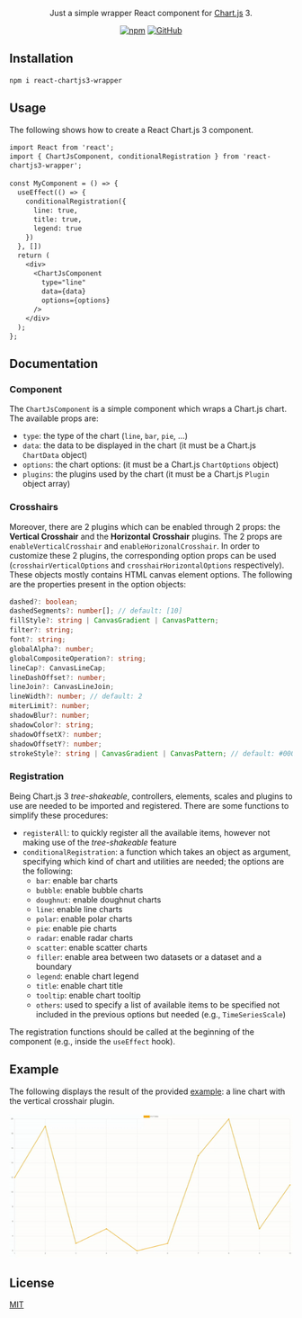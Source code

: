 <p align="center">
  Just a simple wrapper React component for <a href="https://www.chartjs.org/">Chart.js</a> 3.
</p>

<p align="center">
  <a href="https://www.npmjs.com/package/react-chartjs3-wrapper"><img alt="npm" src="https://img.shields.io/npm/v/react-chartjs3-wrapper"></a>
  <a href="https://github.com/roxennnn/react-chartjs3-wrapper/blob/master/LICENSE"><img alt="GitHub" src="https://img.shields.io/github/license/roxennnn/react-chartjs3-wrapper"></a>
</p>

## Installation
```npm
npm i react-chartjs3-wrapper
```

## Usage
The following shows how to create a React Chart.js 3 component.
```tsx
import React from 'react';
import { ChartJsComponent, conditionalRegistration } from 'react-chartjs3-wrapper';

const MyComponent = () => {
  useEffect(() => {
    conditionalRegistration({
      line: true,
      title: true,
      legend: true
    })
  }, [])
  return (
    <div>
      <ChartJsComponent
        type="line"
        data={data}
        options={options}
      />
    </div>
  );
};
```

## Documentation
### Component
The `ChartJsComponent` is a simple component which wraps a Chart.js chart. The available props are:
* `type`: the type of the chart (`line`, `bar`, `pie`, ...)
* `data`: the data to be displayed in the chart (it must be a Chart.js `ChartData` object)
* `options`: the chart options: (it must be a Chart.js `ChartOptions` object)
* `plugins`: the plugins used by the chart (it must be a Chart.js `Plugin` object array)

### Crosshairs
Moreover, there are 2 plugins which can be enabled through 2 props: the **Vertical Crosshair** and the **Horizontal Crosshair** plugins. The 2 props are `enableVerticalCrosshair` and `enableHorizonalCrosshair`. In order to customize these 2 plugins, the corresponding option props can be used (`crosshairVerticalOptions` and `crosshairHorizontalOptions` respectively). These objects mostly contains HTML canvas element options. The following are the properties present in the option objects:
```ts
dashed?: boolean;
dashedSegments?: number[]; // default: [10]
fillStyle?: string | CanvasGradient | CanvasPattern;
filter?: string;
font?: string;
globalAlpha?: number;
globalCompositeOperation?: string;
lineCap?: CanvasLineCap;
lineDashOffset?: number;
lineJoin?: CanvasLineJoin;
lineWidth?: number; // default: 2
miterLimit?: number;
shadowBlur?: number;
shadowColor?: string;
shadowOffsetX?: number;
shadowOffsetY?: number;
strokeStyle?: string | CanvasGradient | CanvasPattern; // default: #000000
```

### Registration
Being Chart.js 3 *tree-shakeable*, controllers, elements, scales and plugins to use are needed to be imported and registered. There are some functions to simplify these procedures:
* `registerAll`: to quickly register all the available items, however not making use of the *tree-shakeable* feature
* `conditionalRegistration`: a function which takes an object as argument, specifying which kind of chart and utilities are needed; the options are the following:
  * `bar`: enable bar charts
  * `bubble`: enable bubble charts
  * `doughnut`: enable doughnut charts 
  * `line`: enable line charts 
  * `polar`: enable polar charts 
  * `pie`: enable pie charts 
  * `radar`: enable radar charts 
  * `scatter`: enable scatter charts 
  * `filler`: enable area between two datasets or a dataset and a boundary
  * `legend`: enable chart legend
  * `title`: enable chart title
  * `tooltip`: enable chart tooltip
  * `others`: used to specify a list of available items to be specified not included in the previous options but needed (e.g.,  `TimeSeriesScale`) 

The registration functions should be called at the beginning of the component (e.g., inside the `useEffect` hook).

## Example
The following displays the result of the provided [example](https://github.com/roxennnn/react-chartjs3-wrapper/tree/master/example): a line chart with the vertical crosshair plugin.

![example](./example/example.gif)

## License
[MIT](https://github.com/roxennnn/react-chartjs3-wrapper/blob/master/LICENSE)
